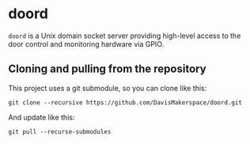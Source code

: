 # doord

`doord` is a Unix domain socket server providing high-level access to the door control and monitoring hardware via GPIO.

## Cloning and pulling from the repository

This project uses a git submodule, so you can clone like this:

    git clone --recursive https://github.com/DavisMakerspace/doord.git

And update like this:

    git pull --recurse-submodules
